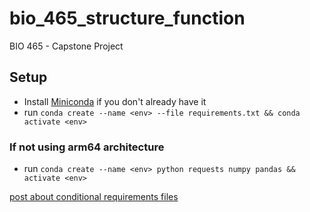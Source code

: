 # bio_465_structure_function
BIO 465 - Capstone Project


## Setup
- Install [Miniconda](https://docs.conda.io/projects/miniconda/en/latest/miniconda-install.html) if you don't already have it
- run `conda create --name <env> --file requirements.txt && conda activate <env>`


### If not using arm64 architecture
- run `conda create --name <env> python requests numpy pandas && activate <env>`

[post about conditional requirements files](https://stackoverflow.com/questions/29222269/is-there-a-way-to-have-a-conditional-requirements-txt-file-for-my-python-applica)



